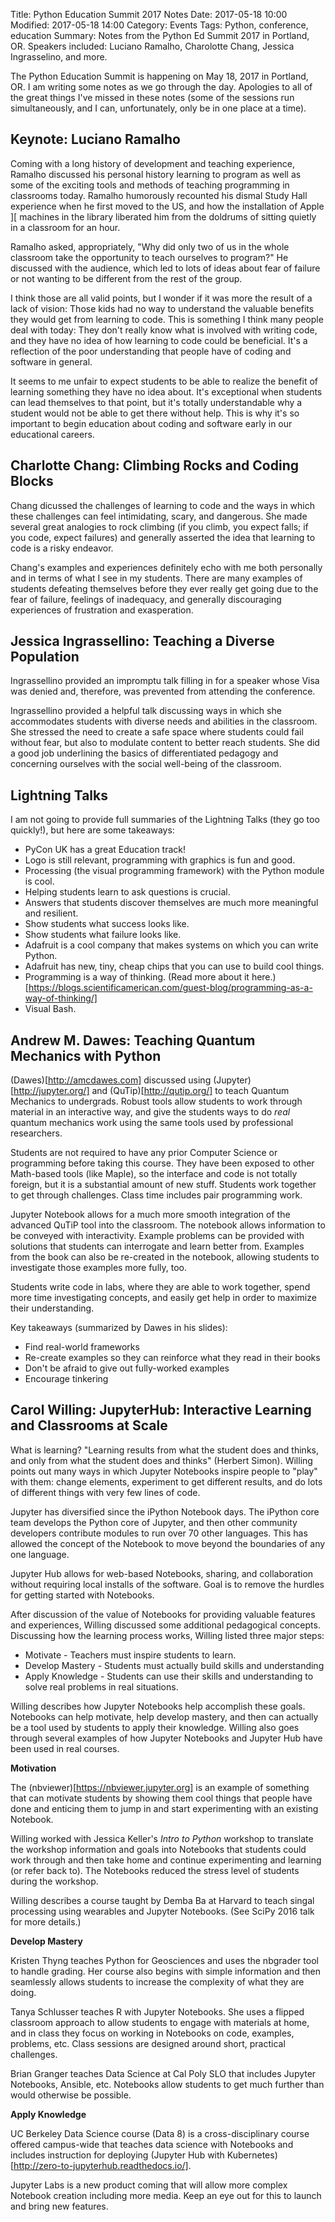 Title: Python Education Summit 2017 Notes
Date: 2017-05-18 10:00
Modified: 2017-05-18 14:00
Category: Events
Tags: Python, conference, education
Summary: Notes from the Python Ed Summit 2017 in Portland, OR. Speakers included: Luciano Ramalho, Charolotte Chang, Jessica Ingrasselino, and more.

The Python Education Summit is happening on May 18, 2017 in Portland, OR. I am
writing some notes as we go through the day. Apologies to all of the great things
I've missed in these notes (some of the sessions run simultaneously, and I can,
unfortunately, only be in one place at a time).

## Keynote: Luciano Ramalho

Coming with a long history of development and teaching experience, Ramalho
discussed his personal history learning to program as well as some of the
exciting tools and methods of teaching programming in classrooms today. Ramalho
humorously recounted his dismal Study Hall experience when he first moved to
the US, and how the installation of Apple ][ machines in the library liberated
him from the doldrums of sitting quietly in a classroom for an hour.

Ramalho asked, appropriately, "Why did only two of us in the whole classroom
take the opportunity to teach ourselves to program?" He discussed with the
audience, which led to lots of ideas about fear of failure or not wanting to be
different from the rest of the group.

I think those are all valid points, but I wonder if it was more the result of a
lack of vision: Those kids had no way to understand the valuable benefits they
would get from learning to code. This is something I think many people deal with
today: They don't really know what is involved with writing code, and they have
no idea of how learning to code could be beneficial. It's a reflection of the
poor understanding that people have of coding and software in general.

It seems to me unfair to expect students to be able to realize the benefit of
learning something they have no idea about. It's exceptional when students can
lead themselves to that point, but it's totally understandable why a student
would not be able to get there without help. This is why it's so important to
begin education about coding and software early in our educational careers.

## Charlotte Chang: Climbing Rocks and Coding Blocks

Chang dicussed the challenges of learning to code and the ways in which these
challenges can feel intimidating, scary, and dangerous. She made several great
analogies to rock climbing (if you climb, you expect falls; if you code, expect
failures) and generally asserted the idea that learning to code is a risky
endeavor.

Chang's examples and experiences definitely echo with me both personally and
in terms of what I see in my students. There are many examples of students
defeating themselves before they ever really get going due to the fear of
failure, feelings of inadequacy, and generally discouraging experiences of
frustration and exasperation.

## Jessica Ingrassellino: Teaching a Diverse Population

Ingrassellino provided an impromptu talk filling in for a speaker whose Visa was
denied and, therefore, was prevented from attending the conference.

Ingrassellino provided a helpful talk discussing ways in which she accommodates
students with diverse needs and abilities in the classroom. She stressed the
need to create a safe space where students could fail without fear, but also
to modulate content to better reach students. She did a good job underlining the
basics of differentiated pedagogy and concerning ourselves with the social
well-being of the classroom.

## Lightning Talks

I am not going to provide full summaries of the Lightning Talks (they go too
quickly!), but here are some takeaways:

* PyCon UK has a great Education track!
* Logo is still relevant, programming with graphics is fun and good.
* Processing (the visual programming framework) with the Python module is cool.
* Helping students learn to ask questions is crucial.
* Answers that students discover themselves are much more meaningful and resilient.
* Show students what success looks like.
* Show students what failure looks like.
* Adafruit is a cool company that makes systems on which you can write Python.
* Adafruit has new, tiny, cheap chips that you can use to build cool things.
* Programming is a way of thinking. (Read more about it here.)[https://blogs.scientificamerican.com/guest-blog/programming-as-a-way-of-thinking/]
* Visual Bash.

## Andrew M. Dawes: Teaching Quantum Mechanics with Python

(Dawes)[http://amcdawes.com] discussed using (Jupyter)[http://jupyter.org/] and
(QuTip)[http://qutip.org/] to teach Quantum Mechanics to undergrads. Robust tools
allow students to work through material in an interactive way, and give the
students ways to do _real_ quantum mechanics work using the same tools used by
professional researchers.

Students are not required to have any prior Computer Science or programming
before taking this course. They have been exposed to other Math-based tools (like
Maple), so the interface and code is not totally foreign, but it is a
substantial amount of new stuff. Students work together to get through challenges.
Class time includes pair programming work.

Jupyter Notebook allows for a much more smooth integration of the advanced QuTiP
tool into the classroom. The notebook allows information to be conveyed with
interactivity. Example problems can be provided with solutions that students can
interrogate and learn better from. Examples from the book can also be
re-created in the notebook, allowing students to investigate those examples
more fully, too.

Students write code in labs, where they are able to work together, spend more
time investigating concepts, and easily get help in order to maximize their
understanding.

Key takeaways (summarized by Dawes in his slides):
* Find real-world frameworks
* Re-create examples so they can reinforce what they read in their books
* Don't be afraid to give out fully-worked examples
* Encourage tinkering

## Carol Willing: JupyterHub: Interactive Learning and Classrooms at Scale

What is learning? "Learning results from what the student does and thinks, and
only from what the student does and thinks" (Herbert Simon). Willing points out
many ways in which Jupyter Notebooks inspire people to "play" with them: change
elements, experiment to get different results, and do lots of different things
with very few lines of code.

Jupyter has diversified since the iPython Notebook days. The iPython core team
develops the Python core of Jupyter, and then other community developers
contribute modules to run over 70 other languages. This has allowed the concept
of the Notebook to move beyond the boundaries of any one language.

Jupyter Hub allows for web-based Notebooks, sharing, and collaboration without
requiring local installs of the software. Goal is to remove the hurdles for
getting started with Notebooks.

After discussion of the value of Notebooks for providing valuable features and
experiences, Willing discussed some additional pedagogical concepts. Discussing
how the learning process works, Willing listed three major steps:

* Motivate - Teachers must inspire students to learn.
* Develop Mastery - Students must actually build skills and understanding
* Apply Knowledge - Students can use their skills and understanding to solve
real problems in real situations.

Willing describes how Jupyter Notebooks help accomplish these goals. Notebooks
can help motivate, help develop mastery, and then can actually be a tool used
by students to apply their knowledge. Willing also goes through several examples
of how Jupyter Notebooks and Jupyter Hub have been used in real courses.

**Motivation**

The (nbviewer)[https://nbviewer.jupyter.org] is an example of something that
can motivate students by showing them cool things that people have done and
enticing them to jump in and start experimenting with an existing Notebook.

Willing worked with Jessica Keller's _Intro to Python_ workshop to translate the
workshop information and goals into Notebooks that students could work through
and then take home and continue experimenting and learning (or refer back to).
The Notebooks reduced the stress level of students during the workshop.

Willing describes a course taught by Demba Ba at Harvard to teach singal processing
using wearables and Jupyter Notebooks. (See SciPy 2016 talk for more details.)

**Develop Mastery**

Kristen Thyng teaches Python for Geosciences and uses the nbgrader tool to handle
grading. Her course also begins with simple information and then seamlessly allows
students to increase the complexity of what they are doing.

Tanya Schlusser teaches R with Jupyter Notebooks. She uses a flipped classroom
approach to allow students to engage with materials at home, and in class they
focus on working in Notebooks on code, examples, problems, etc. Class sessions
are designed around short, practical challenges.

Brian Granger teaches Data Science at Cal Poly SLO that includes Jupyter
Notebooks, Ansible, etc. Notebooks allow students to get much further than would
otherwise be possible.

**Apply Knowledge**

UC Berkeley Data Science course (Data 8) is a cross-disciplinary course offered
campus-wide that teaches data science with Notebooks and includes instruction
for deploying (Jupyter Hub with Kubernetes)[http://zero-to-jupyterhub.readthedocs.io/].

Jupyter Labs is a new product coming that will allow more complex Notebook
creation including more media. Keep an eye out for this to launch and bring new
features.




